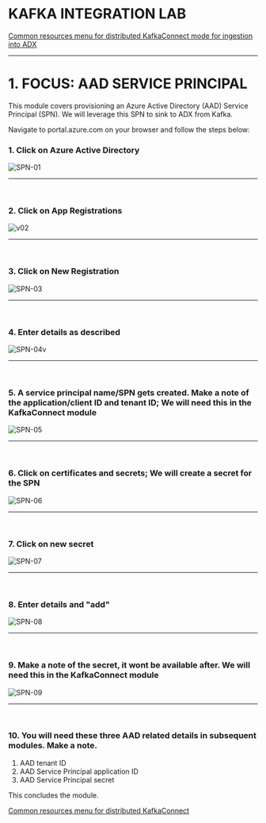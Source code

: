 # KAFKA INTEGRATION LAB

[Common resources menu for distributed KafkaConnect mode for ingestion into ADX](README.md)
<hr>

# 1. FOCUS: AAD SERVICE PRINCIPAL
This module covers provisioning an Azure Active Directory (AAD) Service Principal (SPN).  We will leverage this SPN to sink to ADX from Kafka.<br>  

Navigate to portal.azure.com on your browser and follow the steps below:<br>

### 1. Click on Azure Active Directory
![SPN-01](../images/01-spn-01.png)
<br>
<hr>
<br>

### 2. Click on App Registrations
![v02](../images/01-spn-02.png)
<br>
<hr>
<br>

### 3. Click on New Registration
![SPN-03](../images/01-spn-03.png)
<br>
<hr>
<br>


### 4. Enter details as described
![SPN-04v](../images/01-spn-04.png)
<br>
<hr>
<br>

### 5. A service principal name/SPN gets created.  Make a note of the application/client ID and tenant ID; We will need this in the KafkaConnect module
![SPN-05](../images/01-spn-05.png)
<br>
<hr>
<br>

### 6. Click on certificates and secrets; We will create a secret for the SPN
![SPN-06](../images/01-spn-06.png)
<br>
<hr>
<br>

### 7. Click on new secret
![SPN-07](../images/01-spn-07.png)
<br>
<hr>
<br>

### 8. Enter details and "add"
![SPN-08](../images/01-spn-08.png)
<br>
<hr>
<br>

### 9. Make a note of the secret, it wont be available after.  We will need this in the KafkaConnect module
![SPN-09](../images/01-spn-09.png)
<br>
<hr>
<br>

### 10.  You will need these three AAD related details in subsequent modules.  Make a note.

1.  AAD tenant ID
2.  AAD Service Principal application ID
3.  AAD Service Principal secret

This concludes the module.<br>

[Common resources menu for distributed KafkaConnect](README.md)
